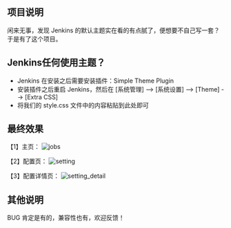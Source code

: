 ## 项目说明

闲来无事，发现 Jenkins 的默认主题实在看的有点腻了，便想要不自己写一套？于是有了这个项目。

## Jenkins任何使用主题？

* Jenkins 在安装之后需要安装插件：Simple Theme Plugin
* 安装插件之后重启 Jenkins，然后在 [系统管理] --> [系统设置] --> [Theme] --> [Extra CSS]
* 将我们的 style.css 文件中的内容粘贴到此处即可

## 最终效果

【1】主页：
![jobs](https://github.com/PythonTra1nee/Jenkins-Theme/blob/master/image/jobs.jpg?raw=true)

【2】配置页：
![setting](https://github.com/PythonTra1nee/Jenkins-Theme/blob/master/image/setting.jpg?raw=true)

【3】配置详情页：
![setting_detail](https://github.com/PythonTra1nee/Jenkins-Theme/blob/master/image/setting_detail.jpg?raw=true)

## 其他说明

BUG 肯定是有的，兼容性也有，欢迎反馈！